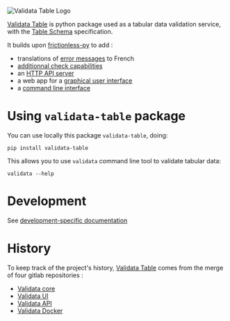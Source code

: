 ![Validata Table Logo](src/validata_ui/app/static/img/logo-horizontal.png)

[Validata Table](https://gitlab.com/validata-table/validata-table) is python 
package used as a tabular data validation service, with the [Table 
Schema](https://datapackage.org/standard/table-schema/)
specification.

It builds upon [frictionless-py](https://github.com/frictionlessdata/frictionless-py) to add :

- translations of [error messages](./docs/errors.md) to French
- [additionnal check capabilities](./docs/custom_checks.md)
- an [HTTP API server](src/validata_api/README.md)
- a web app for a [graphical user interface](https://github.com/datagouv/fr-format)
- a [command line interface](https://github.com/datagouv/fr-format)

# Using `validata-table` package

You can use locally this package `validata-table`, doing:

```commandline
pip install validata-table 
```

This allows you to use `validata` command line tool to validate tabular data:

```commandline
validata --help
```

# Development

See [development-specific documentation](docs/developper_documentation.md)

# History

To keep track of the project's history, [Validata Table](https://gitlab.com/validata-table/validata-table) 
comes from the merge of four gitlab repositories :
- [Validata core](https://gitlab.com/validata-table/validata-core)
- [Validata UI](https://gitlab.com/validata-table/validata-ui)
- [Validata API](https://gitlab.com/validata-table/validata-api)
- [Validata Docker](https://gitlab.com/validata-table/validata-docker)
